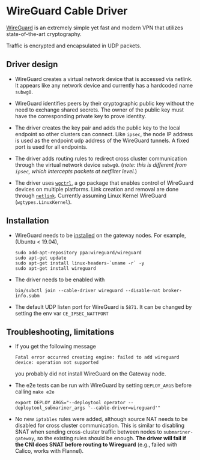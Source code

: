 # WireGuard Cable Driver

[WireGuard](https://www.wireguard.com "WireGuard homepage") is an extremely simple yet fast and modern VPN that utilizes state-of-the-art cryptography.

Traffic is encrypted and encapsulated in UDP packets.

## Driver design

- WireGuard creates a virtual network device that is accessed via netlink. It appears like any network device and currently has a hardcoded name `subwg0`.

- WireGuard identifies peers by their cryptographic public key without the need to exchange shared secrets. The owner of the public key must have the corresponding private key to prove identity.

- The driver creates the key pair and adds the public key to the local endpoint so other clusters can connect. Like `ipsec`, the node IP address is used as the endpoint udp address of the WireGuard tunnels. A fixed port is used for all endpoints.

- The driver adds routing rules to redirect cross cluster communication through the virtual network device `subwg0`.
  (*note: this is different from `ipsec`, which intercepts packets at netfilter level.*)

- The driver uses [`wgctrl`](https://github.com/WireGuard/wgctrl-go "WgCtrl github"), a go package that enables control of WireGuard devices on multiple platforms. Link creation and removal are done through [`netlink`](https://github.com/vishvananda/netlink "Netlink github"). Currently assuming Linux Kernel WireGuard (`wgtypes.LinuxKernel`).

## Installation

- WireGuard needs to be [installed](https://www.wireguard.com/install "WireGuard installation instructions") on the gateway nodes. For example, (Ubuntu < 19.04),

  ```shell
  sudo add-apt-repository ppa:wireguard/wireguard
  sudo apt-get update
  sudo apt-get install linux-headers-`uname -r` -y
  sudo apt-get install wireguard
  ```

- The driver needs to be enabled with

  ```shell
  bin/subctl join --cable-driver wireguard --disable-nat broker-info.subm
  ```

- The default UDP listen port for WireGuard is `5871`. It can be changed by setting the env var `CE_IPSEC_NATTPORT`

## Troubleshooting, limitations

- If you get the following message

  ```text
  Fatal error occurred creating engine: failed to add wireguard device: operation not supported
  ```

  you probably did not install WireGuard on the Gateway node.

- The e2e tests can be run with WireGuard by setting `DEPLOY_ARGS` before calling `make e2e`

  ```shell
  export DEPLOY_ARGS="--deploytool operator --deploytool_submariner_args '--cable-driver=wireguard'"
  ```

- No new `iptables` rules were added, although source NAT needs to be disabled for cross cluster communication. This is similar to disabling SNAT when sending cross-cluster traffic between nodes to `submariner-gateway`, so the existing rules should be enough.
  **The driver will fail if the CNI does SNAT before routing to Wireguard** (e.g., failed with Calico, works with Flannel).
